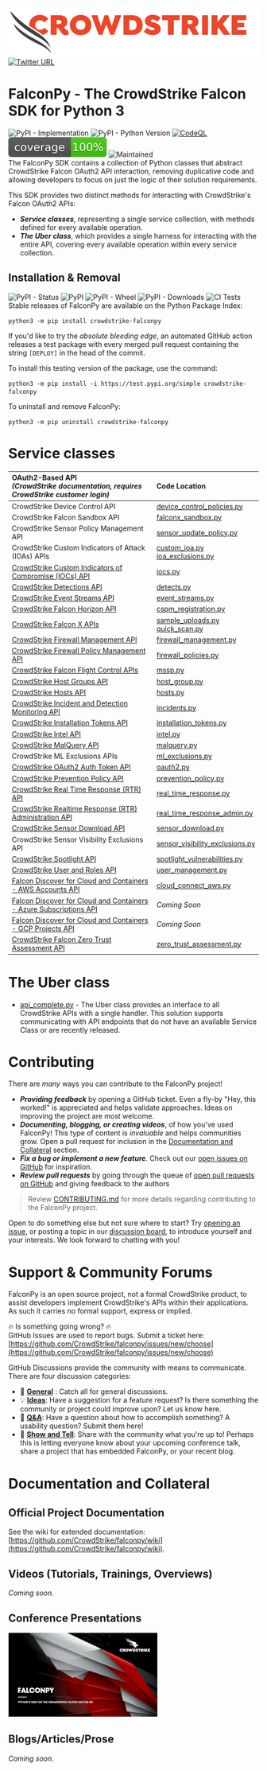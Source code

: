 ![CrowdStrike Falcon](https://raw.githubusercontent.com/CrowdStrike/falconpy/main/docs/asset/cs-logo.png) [![Twitter URL](https://img.shields.io/twitter/url?label=Follow%20%40CrowdStrike&style=social&url=https%3A%2F%2Ftwitter.com%2FCrowdStrike)](https://twitter.com/CrowdStrike)<br/>

# FalconPy - The CrowdStrike Falcon SDK for Python 3
![PyPI - Implementation](https://img.shields.io/pypi/implementation/crowdstrike-falconpy)
![PyPI - Python Version](https://img.shields.io/pypi/pyversions/crowdstrike-falconpy)
[![CodeQL](https://github.com/CrowdStrike/falconpy/actions/workflows/codeql-analysis.yml/badge.svg)](https://github.com/CrowdStrike/falconpy/actions/workflows/codeql-analysis.yml)
![CI Test Coverage](https://raw.githubusercontent.com/CrowdStrike/falconpy/main/tests/coverage.svg)
![Maintained](https://img.shields.io/maintenance/yes/2021)<br/>
The FalconPy SDK contains a collection of Python classes that abstract CrowdStrike Falcon OAuth2 API interaction, removing duplicative code and allowing developers to focus on just the logic of their solution requirements.

This SDK provides two distinct methods for interacting with CrowdStrike's Falcon OAuth2 APIs:
  * ***Service classes***, representing a single service collection, with methods defined for every available operation.
  * ***The Uber class***, which provides a single harness for interacting with the entire API, covering every available operation within every service collection.

## Installation & Removal
![PyPI - Status](https://img.shields.io/pypi/status/crowdstrike-falconpy)
![PyPI](https://img.shields.io/pypi/v/crowdstrike-falconpy)
![PyPI - Wheel](https://img.shields.io/pypi/wheel/crowdstrike-falconpy) 
![PyPI - Downloads](https://img.shields.io/pypi/dm/crowdstrike-falconpy)
![CI Tests](https://github.com/CrowdStrike/falconpy/workflows/Python%20package/badge.svg)<br/>
Stable releases of FalconPy are available on the Python Package Index:
```shell
python3 -m pip install crowdstrike-falconpy
```

If you'd like to try the *absolute bleeding edge*, an automated GitHub action releases a test package with every merged pull request containing the string
`[DEPLOY]` in the head of the commit. 

To install this testing version of the package, use the command:
```shell
python3 -m pip install -i https://test.pypi.org/simple crowdstrike-falconpy
```

To uninstall and remove FalconPy:
```shell
python3 -m pip uninstall crowdstrike-falconpy
```

# Service classes
| OAuth2-Based API<br>*(CrowdStrike documentation, requires CrowdStrike customer login)* | Code Location |
|:-|:-|
| CrowdStrike Device Control API | [device_control_policies.py](https://github.com/CrowdStrike/falconpy/blob/main/src/falconpy/device_control_policies.py) |
| CrowdStrike Falcon Sandbox API | [falconx_sandbox.py](https://github.com/CrowdStrike/falconpy/blob/main/src/falconpy/falconx_sandbox.py) |
| CrowdStrike Sensor Policy Management API | [sensor_update_policy.py](https://github.com/CrowdStrike/falconpy/blob/main/src/falconpy/sensor_update_policy.py) |
| CrowdStrike Custom Indicators of Attack (IOAs) APIs | [custom_ioa.py](https://github.com/CrowdStrike/falconpy/blob/main/src/falconpy/custom_ioa.py) <br/> [ioa_exclusions.py](https://github.com/CrowdStrike/falconpy/blob/main/src/falconpy/ioa_exclusions.py)|
| [CrowdStrike Custom Indicators of Compromise (IOCs) API](https://falcon.crowdstrike.com/support/documentation/88/custom-ioc-apis) | [iocs.py](https://github.com/CrowdStrike/falconpy/blob/main/src/falconpy/iocs.py) |
| [CrowdStrike Detections API](https://falcon.crowdstrike.com/support/documentation/85/detection-and-prevention-policies-apis) | [detects.py](https://github.com/CrowdStrike/falconpy/blob/main/src/falconpy/detects.py) |
| [CrowdStrike Event Streams API](https://falcon.crowdstrike.com/support/documentation/89/event-streams-apis)| [event_streams.py](https://github.com/CrowdStrike/falconpy/blob/main/src/falconpy/event_streams.py) |
| [CrowdStrike Falcon Horizon API](https://falcon.crowdstrike.com/support/documentation/137/falcon-horizon-apis) | [cspm_registration.py](https://github.com/CrowdStrike/falconpy/blob/main/src/falconpy/cspm_registration.py) |
| [CrowdStrike Falcon X APIs](https://falcon.crowdstrike.com/support/documentation/92/falcon-x-apis) | [sample_uploads.py](https://github.com/CrowdStrike/falconpy/blob/main/src/falconpy/sample_uploads.py) <br/> [quick_scan.py](https://github.com/CrowdStrike/falconpy/blob/main/src/falconpy/quick_scan.py)|
| [CrowdStrike Firewall Management API](https://falcon.crowdstrike.com/support/documentation/107/falcon-firewall-management-apis) | [firewall_management.py](https://github.com/CrowdStrike/falconpy/blob/main/src/falconpy/firewall_management.py) |
| [CrowdStrike Firewall Policy Management API](https://falcon.crowdstrike.com/support/documentation/107/falcon-firewall-management-apis) | [firewall_policies.py](https://github.com/CrowdStrike/falconpy/blob/main/src/falconpy/firewall_policies.py) |
| [CrowdStrike Falcon Flight Control APIs](https://falcon.crowdstrike.com/support/documentation/154/flight-control-apis) | [mssp.py](https://github.com/CrowdStrike/falconpy/blob/main/src/falconpy/mssp.py) |
| [CrowdStrike Host Groups API](https://falcon.crowdstrike.com/support/documentation/84/host-and-host-group-management-apis) | [host_group.py](https://github.com/CrowdStrike/falconpy/blob/main/src/falconpy/host_group.py) |
| [CrowdStrike Hosts API](https://falcon.crowdstrike.com/support/documentation/84/host-and-host-group-management-apis) | [hosts.py](https://github.com/CrowdStrike/falconpy/blob/main/src/falconpy/hosts.py) |
| [CrowdStrike Incident and Detection Monitoring API](https://falcon.crowdstrike.com/support/documentation/86/detections-monitoring-apis) | [incidents.py](https://github.com/CrowdStrike/falconpy/blob/main/src/falconpy/incidents.py) |
| [CrowdStrike Installation Tokens API](https://falcon.crowdstrike.com/support/documentation/120/Installation-token-APIs) | [installation_tokens.py](https://github.com/CrowdStrike/falconpy/blob/main/src/falconpy/installation_tokens.py) | 
| [CrowdStrike Intel API](https://falcon.crowdstrike.com/support/documentation/72/intel-apis) | [intel.py](https://github.com/CrowdStrike/falconpy/blob/main/src/falconpy/intel.py) | 
| [CrowdStrike MalQuery API](https://falcon.crowdstrike.com/support/documentation/113/malquery-apis) | [malquery.py](https://github.com/CrowdStrike/falconpy/blob/main/src/falconpy/malquery.py) |
| CrowdStrike ML Exclusions APIs | [ml_exclusions.py](https://github.com/CrowdStrike/falconpy/blob/main/src/falconpy/ml_exclusions.py) |
| [CrowdStrike OAuth2 Auth Token API](https://falcon.crowdstrike.com/support/documentation/93/oauth2-auth-token-apis) | [oauth2.py](https://github.com/CrowdStrike/falconpy/blob/main/src/falconpy/oauth2.py) |
| [CrowdStrike Prevention Policy API](https://falcon.crowdstrike.com/support/documentation/85/detection-and-prevention-policies-apis) | [prevention_policy.py](https://github.com/CrowdStrike/falconpy/blob/main/src/falconpy/prevention_policy.py) |
| [CrowdStrike Real Time Response (RTR) API](https://falcon.crowdstrike.com/support/documentation/90/real-time-response-apis) | [real_time_response.py](https://github.com/CrowdStrike/falconpy/blob/main/src/falconpy/real_time_response.py) |
| [CrowdStrike Realtime Response (RTR) Administration API](https://falcon.crowdstrike.com/support/documentation/90/real-time-response-apis) | [real_time_response_admin.py](https://github.com/CrowdStrike/falconpy/blob/main/src/falconpy/real_time_response_admin.py) |
| [CrowdStrike Sensor Download API](https://falcon.crowdstrike.com/support/documentation/109/sensor-download-apis) | [sensor_download.py](https://github.com/CrowdStrike/falconpy/blob/main/src/falconpy/sensor_download.py) |
| CrowdStrike Sensor Visibility Exclusions API | [sensor_visibility_exclusions.py](https://github.com/CrowdStrike/falconpy/blob/main/src/falconpy/sensor_visibility_exclusions.py) |
| [CrowdStrike Spotlight API](https://falcon.crowdstrike.com/support/documentation/98/spotlight-apis) | [spotlight_vulnerabilities.py](https://github.com/CrowdStrike/falconpy/blob/main/src/falconpy/spotlight_vulnerabilities.py) |
| [CrowdStrike User and Roles API](https://falcon.crowdstrike.com/support/documentation/87/users-and-roles-apis) | [user_management.py](https://github.com/CrowdStrike/falconpy/blob/main/src/falconpy/user_management.py) | 
| [Falcon Discover for Cloud and Containers - AWS Accounts API](https://falcon.crowdstrike.com/support/documentation/91/discover-for-aws-apis) | [cloud_connect_aws.py](https://github.com/CrowdStrike/falconpy/blob/main/src/falconpy/cloud_connect_aws.py) |
| [Falcon Discover for Cloud and Containers - Azure Subscriptions API](https://falcon.crowdstrike.com/support/documentation/118/falcon-discover-for-cloud-and-containers-azure-subscription-apis) | *Coming Soon* |
| [Falcon Discover for Cloud and Containers - GCP Projects API](https://falcon.crowdstrike.com/support/documentation/117/falcon-discover-for-cloud-and-containers-gcp-projects-apis) | *Coming Soon* |
| [CrowdStrike Falcon Zero Trust Assessment API](https://falcon.crowdstrike.com/support/documentation/156/zero-trust-assessment-apis) | [zero_trust_assessment.py](https://github.com/CrowdStrike/falconpy/blob/main/src/falconpy/zero_trust_assessment.py) |

# The Uber class
+ [api_complete.py](./src/falconpy/api_complete.py) - The Uber class provides an interface to all CrowdStrike APIs with a single handler. 
This solution supports communicating with API endpoints that do not have an available Service Class or are recently released.

# Contributing
There are *many* ways you can contribute to the FalconPy project!
  * ***Providing feedback*** by opening a GitHub ticket. Even a fly-by "Hey, this worked!" is appreciated and helps validate approaches. Ideas on improving the project are most welcome.
  * ***Documenting, blogging, or creating videos***, of how you've used FalconPy! This type of content is *invaluable* and helps communities grow. Open a pull request for inclusion in the [Documentation and Collateral](https://github.com/CrowdStrike/falconpy#documentation-and-collateral) section.
  * ***Fix a bug or implement a new feature***. Check out our [open issues on GitHub](https://github.com/CrowdStrike/falconpy/issues) for inspiration.
  * ***Review pull requests*** by going through the queue of [open pull requests on GitHub](https://github.com/CrowdStrike/falconpy/pulls) and giving feedback to the authors

  > Review [CONTRIBUTING.md](https://github.com/CrowdStrike/falconpy/blob/main/CONTRIBUTING.md) for more details regarding contributing to the FalconPy project.

Open to do something else but not sure where to start? Try [opening an issue](https://github.com/CrowdStrike/falconpy/issues/new), or posting a topic in our [discussion board](https://github.com/CrowdStrike/falconpy/discussions), to introduce yourself and your interests. We look forward to chatting with you!

# Support & Community Forums
FalconPy is an open source project, not a formal CrowdStrike product, to assist developers implement CrowdStrike's APIs within their applications. As such it carries no formal support, express or implied. 

:fire: Is something going wrong? :fire:<br/>
GitHub Issues are used to report bugs. Submit a ticket here:<br/>
[https://github.com/CrowdStrike/falconpy/issues/new/choose](https://github.com/CrowdStrike/falconpy/issues/new/choose)

GitHub Discussions provide the community with means to communicate. There are four discussion categories:
  * :speech_balloon: [**General**](https://github.com/CrowdStrike/falconpy/discussions?discussions_q=category%3AGeneral) : Catch all for general discussions. 
  * :bulb: [**Ideas**](https://github.com/CrowdStrike/falconpy/discussions?discussions_q=category%3AIdeas): Have a suggestion for a feature request? Is there something the community or project could improve upon? Let us know here.
  * :pray: [**Q&A**](https://github.com/CrowdStrike/falconpy/discussions?discussions_q=category%3AQ%26A): Have a question about how to accomplish something? A usability question? Submit them here!
  * :raised_hands: [**Show and Tell**](https://github.com/CrowdStrike/falconpy/discussions?discussions_q=category%3A%22Show+and+tell%22): Share with the community what you're up to! Perhaps this is letting everyone know about your upcoming conference talk, share a project that has embedded FalconPy, or your recent blog.


# Documentation and Collateral

## Official Project Documentation
See the wiki for extended documentation: [https://github.com/CrowdStrike/falconpy/wiki](https://github.com/CrowdStrike/falconpy/wiki).

## Videos (Tutorials, Trainings, Overviews)
*Coming soon*.

## Conference Presentations
[![API Office Hour 03.23.21](https://raw.githubusercontent.com/CrowdStrike/falconpy/main/docs/asset/api_office_hour_preso_thumbnail.png)](https://raw.githubusercontent.com/CrowdStrike/falconpy/main/docs/asset/falconpy-api-office-hour_customer_presentation.pdf?raw=true)

## Blogs/Articles/Prose
*Coming soon*.
